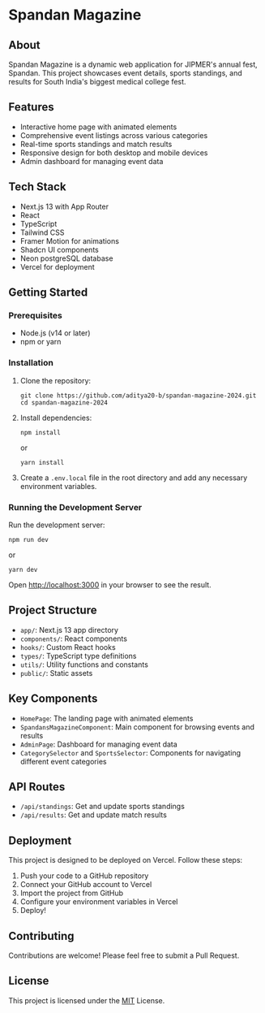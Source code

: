 # Spandan Magazine

## About

Spandan Magazine is a dynamic web application for JIPMER's annual fest, Spandan. This project showcases event details, sports standings, and results for South India's biggest medical college fest.

## Features

- Interactive home page with animated elements
- Comprehensive event listings across various categories
- Real-time sports standings and match results
- Responsive design for both desktop and mobile devices
- Admin dashboard for managing event data

## Tech Stack

- Next.js 13 with App Router
- React
- TypeScript
- Tailwind CSS
- Framer Motion for animations
- Shadcn UI components
- Neon postgreSQL database
- Vercel for deployment

## Getting Started

### Prerequisites

- Node.js (v14 or later)
- npm or yarn

### Installation

1. Clone the repository:
   ```
   git clone https://github.com/aditya20-b/spandan-magazine-2024.git
   cd spandan-magazine-2024
   ```

2. Install dependencies:
   ```
   npm install
   ```
   or
   ```
   yarn install
   ```

3. Create a `.env.local` file in the root directory and add any necessary environment variables.

### Running the Development Server

Run the development server:
```
npm run dev
```
or
```
yarn dev
```

Open [http://localhost:3000](http://localhost:3000) in your browser to see the result.

## Project Structure

- `app/`: Next.js 13 app directory
- `components/`: React components
- `hooks/`: Custom React hooks
- `types/`: TypeScript type definitions
- `utils/`: Utility functions and constants
- `public/`: Static assets

## Key Components

- `HomePage`: The landing page with animated elements
- `SpandansMagazineComponent`: Main component for browsing events and results
- `AdminPage`: Dashboard for managing event data
- `CategorySelector` and `SportsSelector`: Components for navigating different event categories

## API Routes

- `/api/standings`: Get and update sports standings
- `/api/results`: Get and update match results

## Deployment

This project is designed to be deployed on Vercel. Follow these steps:

1. Push your code to a GitHub repository
2. Connect your GitHub account to Vercel
3. Import the project from GitHub
4. Configure your environment variables in Vercel
5. Deploy!

## Contributing

Contributions are welcome! Please feel free to submit a Pull Request.

## License

This project is licensed under the [MIT](LICENSE) License.
